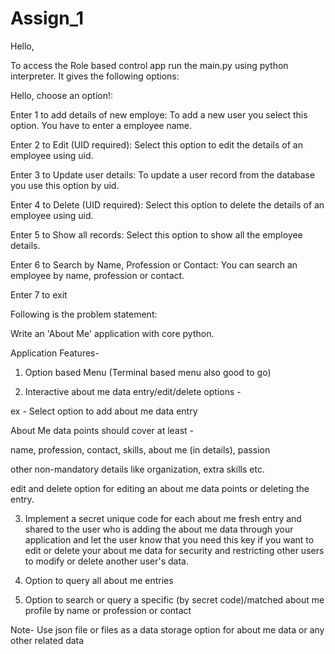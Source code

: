# Assign_1

Hello,

To access the Role based control app run the main.py using python interpreter. It gives the following options:

Hello, choose an option!:

Enter 1 to add details of new employe: To add a new user you select this option. You have to enter a employee name.

Enter 2 to Edit (UID required): Select this option to edit the details of an employee using uid.

Enter 3 to Update user details: To update a user record from the database you use this option by uid.

Enter 4 to Delete (UID required): Select this option to delete the details of an employee using uid.

Enter 5 to Show all records: Select this option to show all the employee details.

Enter 6 to Search by Name, Profession or Contact: You can search an employee by name, profession or contact.

Enter 7 to exit


Following is the problem statement:

Write an 'About Me' application with core python.

Application Features-

1. Option based Menu (Terminal based menu also good to go)

2. Interactive about me data entry/edit/delete options -

ex - Select option to add about me data entry

About Me data points should cover at least -

name, profession, contact, skills, about me (in details), passion

other non-mandatory details like organization, extra skills etc.

edit and delete option for editing an about me data points or deleting the entry.

3. Implement a secret unique code for each about me fresh entry and shared to the user who is adding the about me data through your application and let the user know that you need this key if you want to edit or delete your about me data for security and restricting other users to modify or delete another user's data.

4. Option to query all about me entries

5. Option to search or query a specific (by secret code)/matched about me profile by name or profession or contact

Note- Use json file or files as a data storage option for about me data or any other related data

